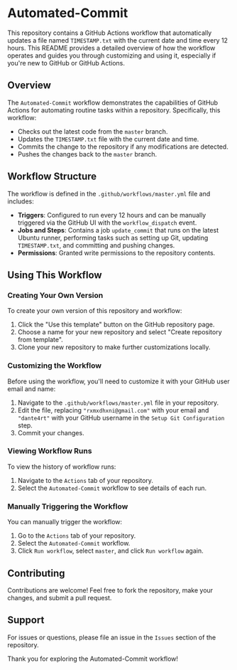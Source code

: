 # Automated-Commit

This repository contains a GitHub Actions workflow that automatically updates a file named `TIMESTAMP.txt` with the current date and time every 12 hours. This README provides a detailed overview of how the workflow operates and guides you through customizing and using it, especially if you're new to GitHub or GitHub Actions.

## Overview

The `Automated-Commit` workflow demonstrates the capabilities of GitHub Actions for automating routine tasks within a repository. Specifically, this workflow:

- Checks out the latest code from the `master` branch.
- Updates the `TIMESTAMP.txt` file with the current date and time.
- Commits the change to the repository if any modifications are detected.
- Pushes the changes back to the `master` branch.

## Workflow Structure

The workflow is defined in the `.github/workflows/master.yml` file and includes:

- **Triggers**: Configured to run every 12 hours and can be manually triggered via the GitHub UI with the `workflow_dispatch` event.
- **Jobs and Steps**: Contains a job `update_commit` that runs on the latest Ubuntu runner, performing tasks such as setting up Git, updating `TIMESTAMP.txt`, and committing and pushing changes.
- **Permissions**: Granted write permissions to the repository contents.

## Using This Workflow

### Creating Your Own Version

To create your own version of this repository and workflow:

1. Click the "Use this template" button on the GitHub repository page.
2. Choose a name for your new repository and select "Create repository from template".
3. Clone your new repository to make further customizations locally.

### Customizing the Workflow

Before using the workflow, you'll need to customize it with your GitHub user email and name:

1. Navigate to the `.github/workflows/master.yml` file in your repository.
2. Edit the file, replacing `"rxmxdhxni@gmail.com"` with your email and `"dante4rt"` with your GitHub username in the `Setup Git Configuration` step.
3. Commit your changes.

### Viewing Workflow Runs

To view the history of workflow runs:

1. Navigate to the `Actions` tab of your repository.
2. Select the `Automated-Commit` workflow to see details of each run.

### Manually Triggering the Workflow

You can manually trigger the workflow:

1. Go to the `Actions` tab of your repository.
2. Select the `Automated-Commit` workflow.
3. Click `Run workflow`, select `master`, and click `Run workflow` again.

## Contributing

Contributions are welcome! Feel free to fork the repository, make your changes, and submit a pull request.

## Support

For issues or questions, please file an issue in the `Issues` section of the repository.

Thank you for exploring the Automated-Commit workflow!
